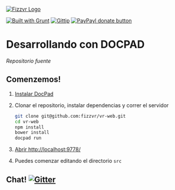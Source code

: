 [![Fizzvr Logo](http://fizzvr.github.io/ivr/logo.png)](http://fizzvr.github.io/ "Visita mi sitio personal")

[![Built with Grunt](https://cdn.gruntjs.com/builtwith.png)](http://gruntjs.com/)
[![Gittip](http://img.shields.io/gratipay/fizzvr.svg?style=flat)](https://gratipay.com/fizzvr/ "Ayudame a cumplir mi objetivo!") 
[![PayPayl donate button](http://img.shields.io/paypal/donar.png?color=green)](https://www.paypal.com/cgi-bin/webscr?cmd=_s-xclick&hosted_button_id=5KHX8U95AJL3A "Comprame una cerveza!")

Desarrollando con DOCPAD
================
*Repositorio fuente*


Comenzemos!
--------------

1. [Instalar DocPad](https://github.com/bevry/docpad)

1. Clonar el repositorio, instalar dependencias y correr el servidor

	``` bash
	git clone git@github.com:fizzvr/vr-web.git
	cd vr-web
	npm install
    bower install
	docpad run
	```

1. [Abrir http://localhost:9778/](http://localhost:9778/)

1. Puedes comenzar editando el directorio `src`


Chat! [![Gitter](https://badges.gitter.im/JoinChat.svg)](https://gitter.im/fizzvr/vr-web?utm_source=badge&utm_medium=badge&utm_campaign=pr-badge "Chat en vivo")
---